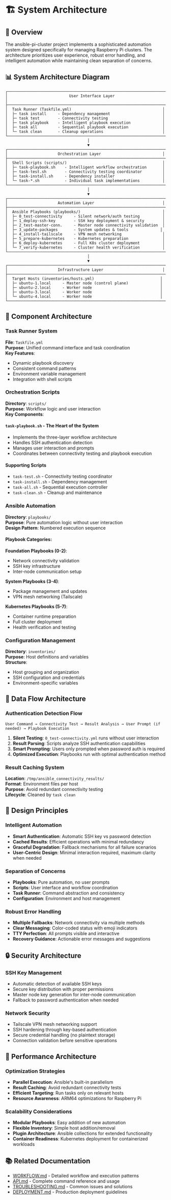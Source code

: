 # 🏗️ System Architecture

## 🎯 Overview

The ansible-pi-cluster project implements a sophisticated automation system designed specifically for managing Raspberry Pi clusters. The architecture prioritizes user experience, robust error handling, and intelligent automation while maintaining clean separation of concerns.

## 📊 System Architecture Diagram

```
┌─────────────────────────────────────────────────────────────────────┐
│                           User Interface Layer                      │
├─────────────────────────────────────────────────────────────────────┤
│  Task Runner (Taskfile.yml)                                        │
│  ├─ task install     - Dependency management                       │
│  ├─ task test        - Connectivity testing                        │
│  ├─ task playbook    - Intelligent playbook execution              │
│  ├─ task all         - Sequential playbook execution               │
│  └─ task clean       - Cleanup operations                          │
└─────────────────────────────────────────────────────────────────────┘
                                    │
                                    ▼
┌─────────────────────────────────────────────────────────────────────┐
│                      Orchestration Layer                           │
├─────────────────────────────────────────────────────────────────────┤
│  Shell Scripts (scripts/)                                          │
│  ├─ task-playbook.sh    - Intelligent workflow orchestration       │
│  ├─ task-test.sh        - Connectivity testing coordinator         │
│  ├─ task-install.sh     - Dependency installer                     │
│  └─ task-*.sh           - Individual task implementations          │
└─────────────────────────────────────────────────────────────────────┘
                                    │
                                    ▼
┌─────────────────────────────────────────────────────────────────────┐
│                      Automation Layer                              │
├─────────────────────────────────────────────────────────────────────┤
│  Ansible Playbooks (playbooks/)                                    │
│  ├─ 0_test-connectivity     - Silent network/auth testing          │
│  ├─ 1_deploy-ssh-key        - SSH key deployment & security        │
│  ├─ 2_test-master-conn.     - Master node connectivity validation  │
│  ├─ 3_update-packages       - System updates & tools              │
│  ├─ 4_install-tailscale     - VPN mesh networking                  │
│  ├─ 5_prepare-kubernetes    - Kubernetes preparation               │
│  ├─ 6_deploy-kubernetes     - Full K8s cluster deployment          │
│  └─ 7_verify-kubernetes     - Cluster health verification          │
└─────────────────────────────────────────────────────────────────────┘
                                    │
                                    ▼
┌─────────────────────────────────────────────────────────────────────┐
│                      Infrastructure Layer                          │
├─────────────────────────────────────────────────────────────────────┤
│  Target Hosts (inventories/hosts.yml)                             │
│  ├─ ubuntu-1.local     - Master node (control plane)              │
│  ├─ ubuntu-2.local     - Worker node                              │
│  ├─ ubuntu-3.local     - Worker node                              │
│  └─ ubuntu-4.local     - Worker node                              │
└─────────────────────────────────────────────────────────────────────┘
```

## 🔧 Component Architecture

### Task Runner System
**File**: `Taskfile.yml`  
**Purpose**: Unified command interface and task coordination  
**Key Features**:
- Dynamic playbook discovery
- Consistent command patterns
- Environment variable management
- Integration with shell scripts

### Orchestration Scripts
**Directory**: `scripts/`  
**Purpose**: Workflow logic and user interaction  
**Key Components**:

#### `task-playbook.sh` - The Heart of the System
- Implements the three-layer workflow architecture
- Handles SSH authentication detection
- Manages user interaction and prompts
- Coordinates between connectivity testing and playbook execution

#### Supporting Scripts
- `task-test.sh` - Connectivity testing coordinator
- `task-install.sh` - Dependency management
- `task-all.sh` - Sequential execution controller
- `task-clean.sh` - Cleanup and maintenance

### Ansible Automation
**Directory**: `playbooks/`  
**Purpose**: Pure automation logic without user interaction  
**Design Pattern**: Numbered execution sequence

#### Playbook Categories:

**Foundation Playbooks (0-2)**:
- Network connectivity validation
- SSH key infrastructure
- Inter-node communication setup

**System Playbooks (3-4)**:
- Package management and updates
- VPN mesh networking (Tailscale)

**Kubernetes Playbooks (5-7)**:
- Container runtime preparation
- Full cluster deployment
- Health verification and testing

### Configuration Management
**Directory**: `inventories/`  
**Purpose**: Host definitions and variables  
**Structure**:
- Host grouping and organization
- SSH configuration and credentials
- Environment-specific variables

## 🔄 Data Flow Architecture

### Authentication Detection Flow
```
User Command → Connectivity Test → Result Analysis → User Prompt (if needed) → Playbook Execution
```

1. **Silent Testing**: `0_test-connectivity.yml` runs without user interaction
2. **Result Parsing**: Scripts analyze SSH authentication capabilities
3. **Smart Prompting**: Users only prompted when password auth is required
4. **Optimized Execution**: Playbooks run with optimal authentication method

### Result Caching System
**Location**: `/tmp/ansible_connectivity_results/`  
**Format**: Environment files per host  
**Purpose**: Avoid redundant connectivity testing  
**Lifecycle**: Cleaned by `task clean`

## 🎯 Design Principles

### Intelligent Automation
- **Smart Authentication**: Automatic SSH key vs password detection
- **Cached Results**: Efficient operations with minimal redundancy
- **Graceful Degradation**: Fallback mechanisms for all failure scenarios
- **User-Centric Design**: Minimal interaction required, maximum clarity when needed

### Separation of Concerns
- **Playbooks**: Pure automation, no user prompts
- **Scripts**: User interface and workflow coordination
- **Task Runner**: Command abstraction and consistency
- **Configuration**: Environment and host management

### Robust Error Handling
- **Multiple Fallbacks**: Network connectivity via multiple methods
- **Clear Messaging**: Color-coded status with emoji indicators
- **TTY Perfection**: All prompts visible and interactive
- **Recovery Guidance**: Actionable error messages and suggestions

## 🔒 Security Architecture

### SSH Key Management
- Automatic detection of available SSH keys
- Secure key distribution with proper permissions
- Master node key generation for inter-node communication
- Fallback to password authentication when needed

### Network Security
- Tailscale VPN mesh networking support
- SSH hardening through key-based authentication
- Secure credential handling (no plaintext storage)
- Connection validation before sensitive operations

## 🚀 Performance Architecture

### Optimization Strategies
- **Parallel Execution**: Ansible's built-in parallelism
- **Result Caching**: Avoid redundant connectivity tests
- **Efficient Targeting**: Run tasks only on relevant hosts
- **Resource Awareness**: ARM64 optimizations for Raspberry Pi

### Scalability Considerations
- **Modular Playbooks**: Easy addition of new automation
- **Flexible Inventory**: Simple host addition/removal
- **Plugin Architecture**: Ansible collections for extended functionality
- **Container Readiness**: Kubernetes deployment for containerized workloads

## 📚 Related Documentation

- [WORKFLOW.md](WORKFLOW.md) - Detailed workflow and execution patterns
- [API.md](API.md) - Complete command reference and usage
- [TROUBLESHOOTING.md](TROUBLESHOOTING.md) - Common issues and solutions
- [DEPLOYMENT.md](DEPLOYMENT.md) - Production deployment guidelines